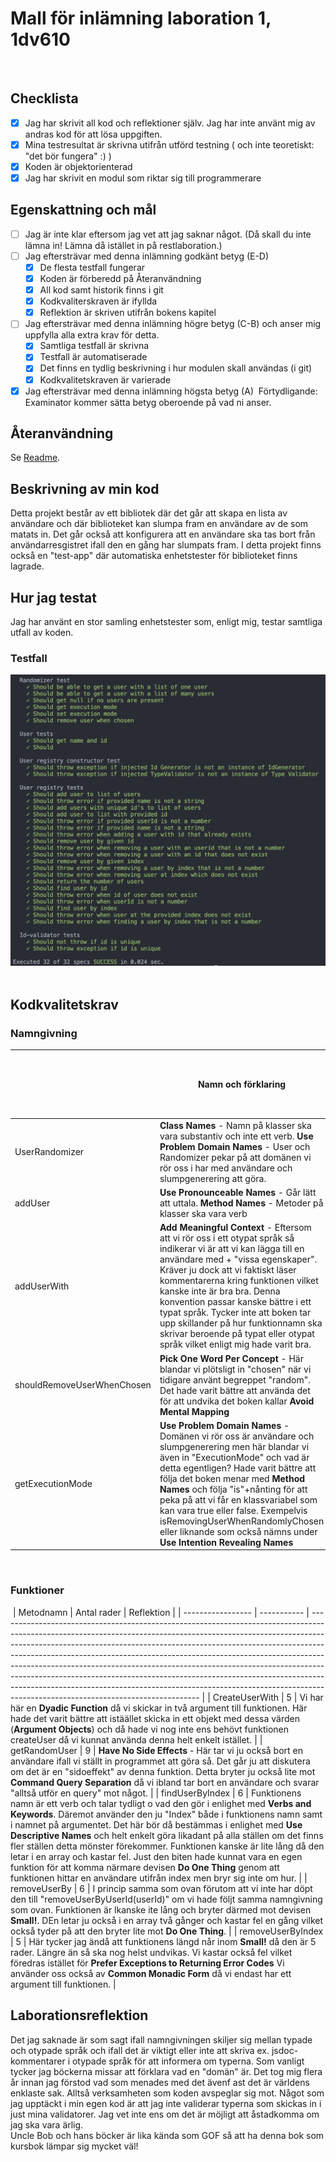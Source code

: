 # Mall för inlämning laboration 1, 1dv610

​

## Checklista

- [x] Jag har skrivit all kod och reflektioner själv. Jag har inte använt mig av andras kod för att lösa uppgiften.
- [x] Mina testresultat är skrivna utifrån utförd testning ( och inte teoretiskt: "det bör fungera" :) )
- [x] Koden är objektorienterad
- [x] Jag har skrivit en modul som riktar sig till programmerare
      ​

## Egenskattning och mål

- [ ] Jag är inte klar eftersom jag vet att jag saknar något. (Då skall du inte lämna in! Lämna då istället in på restlaboration.)
- [ ] Jag eftersträvar med denna inlämning godkänt betyg (E-D)
  - [x] De flesta testfall fungerar
  - [x] Koden är förberedd på Återanvändning
  - [x] All kod samt historik finns i git
  - [x] Kodkvaliterskraven är ifyllda
  - [x] Reflektion är skriven utifrån bokens kapitel
- [ ] Jag eftersträvar med denna inlämning högre betyg (C-B) och anser mig uppfylla alla extra krav för detta.
  - [x] Samtliga testfall är skrivna
  - [x] Testfall är automatiserade
  - [x] Det finns en tydlig beskrivning i hur modulen skall användas (i git)
  - [x] Kodkvalitetskraven är varierade
- [x] Jag eftersträvar med denna inlämning högsta betyg (A)
      ​
      Förtydligande: Examinator kommer sätta betyg oberoende på vad ni anser.
      ​

## Återanvändning

Se [Readme](./readme.md).
​

## Beskrivning av min kod

Detta projekt består av ett bibliotek där det går att skapa en lista av användare och där biblioteket kan slumpa fram en användare av de som matats in. Det går också att konfigurera att en användare ska tas bort från användarresgistret ifall den en gång har slumpats fram. I detta projekt finns också en "test-app" där automatiska enhetstester för biblioteket finns lagrade.
​

## Hur jag testat

Jag har använt en stor samling enhetstester som, enligt mig, testar samtliga utfall av koden.
​

### Testfall

![Test resultat](./test-results.png)
​
​

## Kodkvalitetskrav

### Namngivning

| ​                          | Namn och förklaring                                                                                                                                                                                                                                                                                                                                                                                                                                                 | Reflektion och regler från Clean Code |
| -------------------------- | ------------------------------------------------------------------------------------------------------------------------------------------------------------------------------------------------------------------------------------------------------------------------------------------------------------------------------------------------------------------------------------------------------------------------------------------------------------------- | ------------------------------------- |
| UserRandomizer             | **Class Names** - Namn på klasser ska vara substantiv och inte ett verb. **Use Problem Domain Names** - User och Randomizer pekar på att domänen vi rör oss i har med användare och slumpgenerering att göra.                                                                                                                                                                                                                                                       |
| addUser                    | **Use Pronounceable Names** - Går lätt att uttala. **Method Names** - Metoder på klasser ska vara verb                                                                                                                                                                                                                                                                                                                                                              |
| addUserWith                | **Add Meaningful Context** - Eftersom att vi rör oss i ett otypat språk så indikerar vi är att vi kan lägga till en användare med + "vissa egenskaper". Kräver ju dock att vi faktiskt läser kommentarerna kring funktionen vilket kanske inte är bra bra. Denna konvention passar kanske bättre i ett typat språk. Tycker inte att boken tar upp skillander på hur funktionnamn ska skrivar beroende på typat eller otypat språk vilket enligt mig hade varit bra. |
| shouldRemoveUserWhenChosen | **Pick One Word Per Concept** - Här blandar vi plötsligt in "chosen" när vi tidigare använt begreppet "random". Det hade varit bättre att använda det för att undvika det boken kallar **Avoid Mental Mapping**                                                                                                                                                                                                                                                     |
| getExecutionMode           | **Use Problem Domain Names** - Domänen vi rör oss är användare och slumpgenerering men här blandar vi även in "ExecutionMode" och vad är detta egentligen? Hade varit bättre att följa det boken menar med **Method Names** och följa "is"+nånting för att peka på att vi får en klassvariabel som kan vara true eller false. Exempelvis isRemovingUserWhenRandomlyChosen eller liknande som också nämns under **Use Intention Revealing Names**                    |

​

### Funktioner

​
| Metodnamn | Antal rader | Reflektion |
| ----------------- | ----------- | -------------------------------------------------------------------------------------------------------------------------------------------------------------------------------------------------------------------------------------------------------------------------------------------------------------------------------------------------------------------------------------------------------------------------------------------------------------------------------------------------------------------------------------------------------------------------------------------------------------------- |
| CreateUserWith | 5 | Vi har här en **Dyadic Function** då vi skickar in två argument till funktionen. Här hade det varit bättre att istäället skicka in ett objekt med dessa värden (**Argument Objects**) och då hade vi nog inte ens behövt funktionen createUser då vi kunnat använda denna helt enkelt istället. |
| getRandomUser | 9 | **Have No Side Effects** - Här tar vi ju också bort en användare ifall vi ställt in programmet att göra så. Det går ju att diskutera om det är en "sidoeffekt" av denna funktion. Detta bryter ju också lite mot **Command Query Separation** då vi ibland tar bort en användare och svarar "alltså utför en query" mot något. |
| findUserByIndex | 6 | Funktionens namn är ett verb och talar tydligt o vad den gör i enlighet med **Verbs and Keywords**. Däremot använder den ju "Index" både i funktionens namn samt i namnet på argumentet. Det här bör då bestämmas i enlighet med **Use Descriptive Names** och helt enkelt göra likadant på alla ställen om det finns fler ställen detta mönster förekommer. Funktionen kanske är lite lång då den letar i en array och kastar fel. Just den biten hade kunnat vara en egen funktion för att komma närmare devisen **Do One Thing** genom att funktionen hittar en användare utifrån index men bryr sig inte om hur. |
| removeUserBy | 6 | I princip samma som ovan förutom att vi inte har döpt den till "removeUserByUserId(userId)" om vi hade följt samma namngivning som ovan. Funktionen är lkanske ite lång och bryter därmed mot devisen **Small!**. DEn letar ju också i en array två gånger och kastar fel en gång vilket också tyder på att den bryter lite mot **Do One Thing**. |
| removeUserByIndex | 5 | Här tycker jag ändå att funktionens längd når inom **Small!** då den är 5 rader. Längre än så ska nog helst undvikas. Vi kastar också fel vilket föredras istället för **Prefer Exceptions to Returning Error Codes** Vi använder oss också av **Common Monadic Form** då vi endast har ett argument till funktionen. |
​

## Laborationsreflektion

Det jag saknade är som sagt ifall namngivningen skiljer sig mellan typade och otypade språk och ifall det är viktigt eller inte att skriva ex. jsdoc-kommentarer i otypade språk för att informera om typerna. Som vanligt tycker jag böckerna missar att förklara vad en "domän" är. Det tog mig flera år innan jag förstod vad som menades med det ävenf ast det är världens enklaste sak. Alltså verksamheten som koden avspeglar sig mot. Något som jag upptäckt i min egen kod är att jag inte validerar typerna som skickas in i just mina validatorer. Jag vet inte ens om det är möjligt att åstadkomma om jag ska vara ärlig.  
Uncle Bob och hans böcker är lika kända som GOF så att ha denna bok som kursbok lämpar sig mycket väl!
